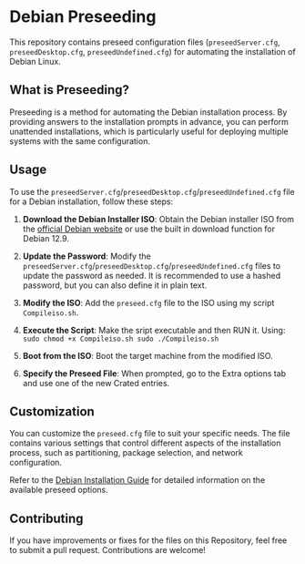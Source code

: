 # Debian Preseeding

This repository contains preseed configuration files (`preseedServer.cfg`, `preseedDesktop.cfg`, `preseedUndefined.cfg`) for automating the installation of Debian Linux.

## What is Preseeding?

Preseeding is a method for automating the Debian installation process. By providing answers to the installation prompts in advance, you can perform unattended installations, which is particularly useful for deploying multiple systems with the same configuration.

## Usage

To use the `preseedServer.cfg`/`preseedDesktop.cfg`/`preseedUndefined.cfg` file for a Debian installation, follow these steps:

1. **Download the Debian Installer ISO**: Obtain the Debian installer ISO from the [official Debian website](https://www.debian.org/distrib/) or use the built in download function for Debian 12.9.

2. **Update the Password**: Modify the `preseedServer.cfg`/`preseedDesktop.cfg`/`preseedUndefined.cfg` files to update the password as needed. It is recommended to use a hashed password, but you can also define it in plain text.

3. **Modify the ISO**: Add the `preseed.cfg` file to the ISO using my script `Compileiso.sh`.

4. **Execute the Script**: Make the sript executable and then RUN it. Using:
``
sudo chmod +x Compileiso.sh
sudo ./Compileiso.sh
``

5. **Boot from the ISO**: Boot the target machine from the modified ISO.

6. **Specify the Preseed File**: When prompted, go to the Extra options tab and use one of the new Crated entries.

## Customization

You can customize the `preseed.cfg` file to suit your specific needs. The file contains various settings that control different aspects of the installation process, such as partitioning, package selection, and network configuration.

Refer to the [Debian Installation Guide](https://www.debian.org/releases/stable/amd64/apb.html.en) for detailed information on the available preseed options.

## Contributing

If you have improvements or fixes for the files on this Repository, feel free to submit a pull request. Contributions are welcome!